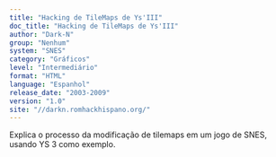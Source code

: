 ```yaml
---
title: "Hacking de TileMaps de Ys'III"
doc_title: "Hacking de TileMaps de Ys'III"
author: "Dark-N"
group: "Nenhum"
system: "SNES"
category: "Gráficos"
level: "Intermediário"
format: "HTML"
language: "Espanhol"
release_date: "2003-2009"
version: "1.0"
site: "//darkn.romhackhispano.org/"
---
```

Explica o processo da modificação de tilemaps em um jogo de SNES, usando YS 3 como exemplo.
